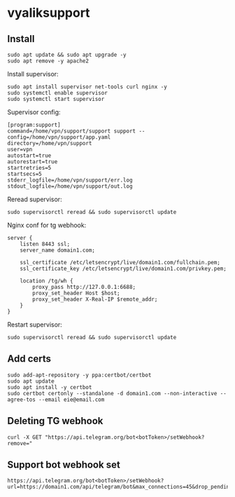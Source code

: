 # vyaliksupport

## Install

```
sudo apt update && sudo apt upgrade -y
sudo apt remove -y apache2
```

Install supervisor:

```
sudo apt install supervisor net-tools curl nginx -y
sudo systemctl enable supervisor
sudo systemctl start supervisor
```

Supervisor config:

```
[program:support]
command=/home/vpn/support/support support --config=/home/vpn/support/app.yaml
directory=/home/vpn/support
user=vpn
autostart=true
autorestart=true
startretries=5
startsecs=5
stderr_logfile=/home/vpn/support/err.log
stdout_logfile=/home/vpn/support/out.log
```

Reread supervisor:

```
sudo supervisorctl reread && sudo supervisorctl update
```

Nginx conf for tg webhook:

```
server {
    listen 8443 ssl;
    server_name domain1.com;

    ssl_certificate /etc/letsencrypt/live/domain1.com/fullchain.pem;
    ssl_certificate_key /etc/letsencrypt/live/domain1.com/privkey.pem;

    location /tg/wh {
        proxy_pass http://127.0.0.1:6688;
        proxy_set_header Host $host;
        proxy_set_header X-Real-IP $remote_addr;
    }
}
```

Restart supervisor:

```
sudo supervisorctl reread && sudo supervisorctl update
```

## Add certs

```
sudo add-apt-repository -y ppa:certbot/certbot
sudo apt update
sudo apt install -y certbot
sudo certbot certonly --standalone -d domain1.com --non-interactive --agree-tos --email eie@email.com
```

## Deleting TG webhook

```
curl -X GET "https://api.telegram.org/bot<botToken>/setWebhook?remove="
```

## Support bot webhook set

```
https://api.telegram.org/bot<botToken>/setWebhook?url=https://domain1.com/api/telegram/bot&max_connections=45&drop_pending_updates=true&secret_token=secretShit
```
